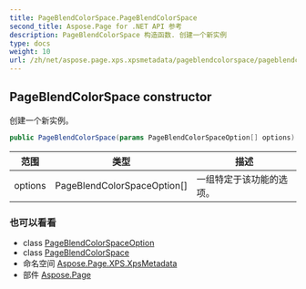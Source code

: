 ```yaml
---
title: PageBlendColorSpace.PageBlendColorSpace
second_title: Aspose.Page for .NET API 参考
description: PageBlendColorSpace 构造函数. 创建一个新实例
type: docs
weight: 10
url: /zh/net/aspose.page.xps.xpsmetadata/pageblendcolorspace/pageblendcolorspace/
---
```

## PageBlendColorSpace constructor

创建一个新实例。

```csharp
public PageBlendColorSpace(params PageBlendColorSpaceOption[] options)
```

| 范围 | 类型 | 描述 |
| --- | --- | --- |
| options | PageBlendColorSpaceOption[] | 一组特定于该功能的选项。 |

### 也可以看看

* class [PageBlendColorSpaceOption](../../pageblendcolorspace.pageblendcolorspaceoption/)
* class [PageBlendColorSpace](../)
* 命名空间 [Aspose.Page.XPS.XpsMetadata](../../pageblendcolorspace/)
* 部件 [Aspose.Page](../../../)



